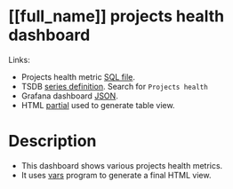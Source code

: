 <h1 id="dashboard-header">[[full_name]] projects health dashboard</h1>
<p>Links:</p>
<ul>
<li>Projects health metric <a href="https://github.com/cncf/devstats/blob/master/metrics/shared/projects_health.sql" target="_blank">SQL file</a>.</li>
<li>TSDB <a href="https://github.com/cncf/devstats/blob/master/metrics/shared/metrics.yaml" target="_blank">series definition</a>. Search for <code>Projects health</code></li>
<li>Grafana dashboard <a href="https://github.com/cncf/devstats/blob/master/grafana/dashboards/[[lower_name]]/projects-health.json" target="_blank">JSON</a>.</li>
<li>HTML <a href="https://github.com/cncf/devstats/blob/master/partials/projects_health.html" target="_blank">partial</a> used to generate table view.</li>
</ul>
<h1 id="description">Description</h1>
<ul>
<li>This dashboard shows various projects health metrics.</li>
<li>It uses <a href="https://github.com/cncf/devstats/blob/master/cmd/vars/vars.go" target="_blank">vars</a> program to generate a final HTML view.</li>
</ul>

